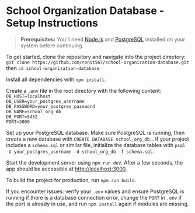 # School Organization Database - Setup Instructions

> **Prerequisites:** You’ll need [Node.js](https://nodejs.org/en/) and [PostgreSQL](https://www.postgresql.org/download/) installed on your system before continuing.

To get started, clone the repository and navigate into the project directory: `git clone https://github.com/ronit567/school-organization-database.git` then `cd school-organization-database`.

Install all dependencies with `npm install`.

Create a `.env` file in the root directory with the following content:  
`DB_HOST=localhost`  
`DB_USER=your_postgres_username`  
`DB_PASSWORD=your_postgres_password`  
`DB_NAME=school_org_db`  
`DB_PORT=5432`  
`PORT=3000`

Set up your PostgreSQL database. Make sure PostgreSQL is running, then create a new database with `CREATE DATABASE school_org_db;`. If your project includes a `schema.sql` or similar file, initialize the database tables with `psql -U your_postgres_username -d school_org_db -f schema.sql`.

Start the development server using `npm run dev`. After a few seconds, the app should be accessible at [http://localhost:3000](http://localhost:3000).

To build the project for production, run `npm run build`.

If you encounter issues: verify your `.env` values and ensure PostgreSQL is running if there is a database connection error, change the `PORT` in `.env` if the port is already in use, and run `npm install` again if modules are missing.
